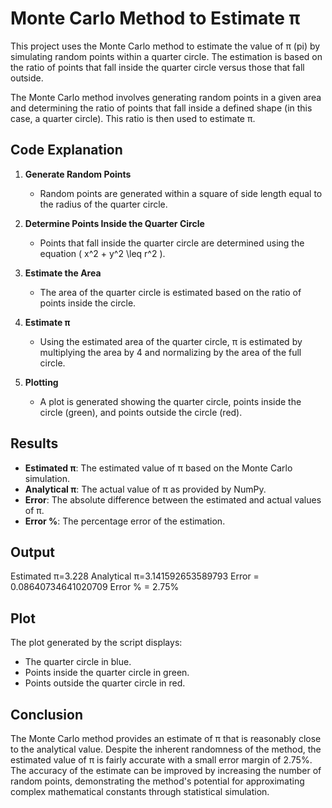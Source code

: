 # Monte Carlo Method to Estimate π

This project uses the Monte Carlo method to estimate the value of π (pi) by simulating random points within a quarter circle. The estimation is based on the ratio of points that fall inside the quarter circle versus those that fall outside.

The Monte Carlo method involves generating random points in a given area and determining the ratio of points that fall inside a defined shape (in this case, a quarter circle). This ratio is then used to estimate π.


## Code Explanation

1. **Generate Random Points**
   - Random points are generated within a square of side length equal to the radius of the quarter circle.

2. **Determine Points Inside the Quarter Circle**
   - Points that fall inside the quarter circle are determined using the equation \( x^2 + y^2 \leq r^2 \).

3. **Estimate the Area**
   - The area of the quarter circle is estimated based on the ratio of points inside the circle.

4. **Estimate π**
   - Using the estimated area of the quarter circle, π is estimated by multiplying the area by 4 and normalizing by the area of the full circle.

5. **Plotting**
   - A plot is generated showing the quarter circle, points inside the circle (green), and points outside the circle (red).


## Results

- **Estimated π**: The estimated value of π based on the Monte Carlo simulation.
- **Analytical π**: The actual value of π as provided by NumPy.
- **Error**: The absolute difference between the estimated and actual values of π.
- **Error %**: The percentage error of the estimation.


##  Output

Estimated π=3.228
Analytical π=3.141592653589793
Error = 0.08640734641020709
Error % = 2.75%


## Plot

The plot generated by the script displays:

- The quarter circle in blue.
- Points inside the quarter circle in green.
- Points outside the quarter circle in red.



## Conclusion

The Monte Carlo method provides an estimate of π that is reasonably close to the analytical value. Despite the inherent randomness of the method, the estimated value of π is fairly accurate with a small error margin of 2.75%. The accuracy of the estimate can be improved by increasing the number of random points, demonstrating the method's potential for approximating complex mathematical constants through statistical simulation. 
